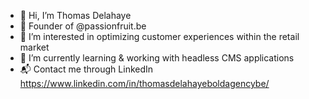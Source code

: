 - 👋 Hi, I’m Thomas Delahaye
- 💸 Founder of @passionfruit.be
- 👀 I’m interested in optimizing customer experiences within the retail market
- 🌱 I’m currently learning & working with headless CMS applications
- 📬 Contact me through LinkedIn https://www.linkedin.com/in/thomasdelahayeboldagencybe/ 
